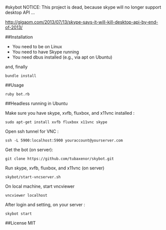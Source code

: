 #skybot
NOTICE: This project is dead, because skype will no longer support desktop API ...

http://gigaom.com/2013/07/13/skype-says-it-will-kill-desktop-api-by-end-of-2013/

##Installation

* You need to be on Linux
* You need to have Skype running
* You need dbus installed (e.g., via apt on Ubuntu)

and, finally
```
bundle install
```

##Usage
```
ruby bot.rb
```

##Headless running in Ubuntu

Make sure you have skype, xvfb, fluxbox, and x11vnc installed :
```
sudo apt-get install xvfb fluxbox x11vnc skype
```

Open ssh tunnel for VNC :
```
ssh -L 5900:localhost:5900 youraccount@yourserver.com
```

Get the bot (on server):
```
git clone https://github.com/tubaxenor/skybot.git
```

Run skype, xvfb, fluxbox, and x11vnc (on server)
```
skybot/start-vncserver.sh
```

On local machine, start vncviewer
```
vncviewer localhost
```

After login and setting, on your server :
```
skybot start
```

##License
MIT
